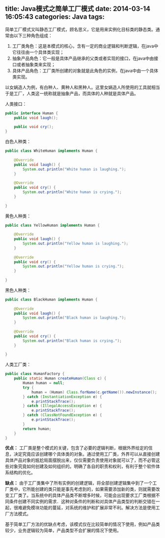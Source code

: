 title: Java模式之简单工厂模式
date: 2014-03-14 16:05:43
categories: Java
tags:
---
简单工厂模式又叫静态工厂模式，顾名思义，它是用来实例化目标类的静态类。通常由以下三种角色组成：
1. 工厂类角色：这是本模式的核心，含有一定的商业逻辑和判断逻辑，在java中它往往由一个具体类实现；
2. 抽象产品角色：它一般是具体产品继承的父类或者实现的接口，在java中由接口或者抽象类来实现；
3. 具体产品角色：工厂类所创建的对象就是此角色的实例，在java中由一个具体类实现。

以女娲造人为例，有白种人、黄种人和黑种人。这里女娲造人所使用的工具就相当于是工厂，人类这一统称就是抽象产品，而具体的人种就是具体产品。

<!-- more -->
人类接口：
```java
public interface Human {
    public void laugh();
 
    public void cry();
}
```
白色人种类：
```java
public class WhiteHuman implements Human {
 
    @Override
    public void laugh() {
        System.out.println("White human is laughing.");
    }
 
    @Override
    public void cry() {
        System.out.println("White human is crying.");
    }
 
}
```
黄色人种类：
```java
public class YellowHuman implements Human {
 
    @Override
    public void laugh() {
        System.out.println("Yellow human is laughing.");
    }
 
    @Override
    public void cry() {
        System.out.println("Yellow human is crying.");
    }
 
}
```
黑色人种类：
```java
public class BlackHuman implements Human {
 
    @Override
    public void laugh() {
        System.out.println("Black human is laughing.");
    }
 
    @Override
    public void cry() {
        System.out.println("Black human is crying.");
    }
 
}
```
人类工厂类：
```java
public class HumanFactory {
    public static Human createHuman(Class c) {
        Human human = null;
        try {
            human = (Human) Class.forName(c.getName()).newInstance();
        } catch (InstantiationException e) {
            e.printStackTrace();
        } catch (IllegalAccessException e) {
            e.printStackTrace();
        } catch (ClassNotFoundException e) {
            e.printStackTrace();
        }
        return human;
    }
}
```
**优点：**
工厂类是整个模式的关键，包含了必要的逻辑判断，根据外界给定的信息，决定究竟应该创建哪个具体类的对象。通过使用工厂类，外界可以从直接创建具体产品对象的尴尬局面摆脱出来，仅仅需要负责使用对象就可以了，而不必管这些对象究竟如何创建及如何组织的。明确了各自的职责和权利，有利于整个软件体系结构的优化。

**缺点：**
由于工厂类集中了所有实例的创建逻辑，将全部创建逻辑集中到了一个工厂类中，它所能创建的类只能是事先考虑到的，如果需要添加新的类，则就需要改变工厂类了。当系统中的具体产品类不断增多时候，可能会出现要求工厂类根据不同条件创建不同实例的需求．这种对条件的判断和对具体产品类型的判断交错在一起，很难避免模块功能的蔓延，对系统的维护和扩展非常不利。解决方法是使用工厂方法模式。

基于简单工厂方法的优缺点考虑，该模式仅在比较简单的情况下使用，例如产品类较少，业务逻辑较为简单，产品类型不会扩展的情况下使用。